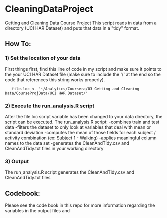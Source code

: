# CleaningDataProject

Getting and Cleaning Data Course Project 
This script reads in data from a directory (UCI HAR Dataset) and puts that data in a "tidy" format.

## How To:

### 1) Set the location of your data
First things first, find this line of code in my script and make sure it points to the your UCI HAR Dataset file (make sure to include the '/' at the end so the code that references this string works properly).

       file.loc <- '~/Analytics/Coursera/03 Getting and Cleaning Data/CourseProjData/UCI HAR Dataset/'

### 2) Execute the run_analysis.R script

After the file.loc script variable has been changed to your data directory, the script can be executed.
The run_analysis.R script: 
-combines train and test data
-filters the dataset to only look at variables that deal with mean or standard deviation
-computes the mean of those fields for each subject / activity combination (ex: Subject 1 - Walking)
-applies meaningful column names to the data set
-generates the CleanAndTidy.csv and CleanAndTidy.txt files in your working directory

### 3) Output 

The run_analysis.R script generates the CleanAndTidy.csv and CleanAndTidy.txt files

## Codebook:

Please see the code book in this repo for more information regarding the variables in the output files and 

